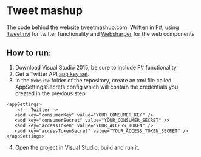 # Tweet mashup

The code behind the website tweetmashup.com. Written in F#, using [Tweetinvi](https://github.com/linvi/tweetinvi) for twitter functionality and [Websharper](http://websharper.com) for the web components

## How to run:

  1. Download Visual Studio 2015, be sure to include F# functionality
  2. Get a Twitter API [app key set](https://apps.twitter.com/).
  2. In the `Website` folder of the repository, create an xml file called AppSettingsSecrets.config which will contain the credentials you created in the previous step:
  
    <appSettings>  
        <!-- Twitter--> 
       <add key="consumerKey" value="YOUR_CONSUMER_KEY" />
       <add key="consumerSecret" value="YOUR_CONSUMER_SECRET" />
       <add key="accessToken" value="YOUR_ACCESS_TOKEN" />
       <add key="accessTokenSecret" value="YOUR_ACCESS_TOKEN_SECRET" />
    </appSettings>     
  4. Open the project in Visual Studio, build and run it.